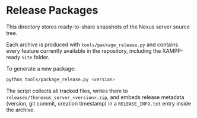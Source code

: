 # Release Packages

This directory stores ready-to-share snapshots of the Nexus server source tree.

Each archive is produced with `tools/package_release.py` and contains every
feature currently available in the repository, including the XAMPP-ready `Site`
folder.

To generate a new package:

```bash
python tools/package_release.py <version>
```

The script collects all tracked files, writes them to `releases/thenexus_server_<version>.zip`,
and embeds release metadata (version, git commit, creation timestamp) in a
`RELEASE_INFO.txt` entry inside the archive.

